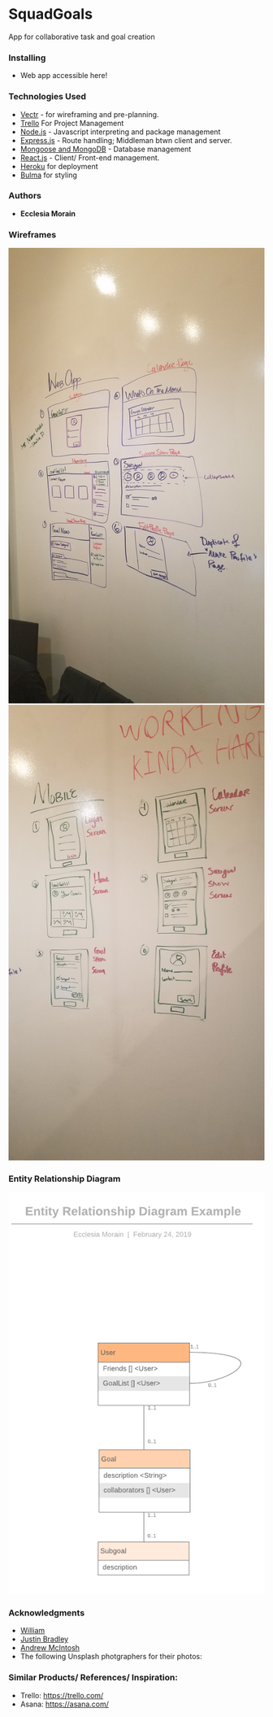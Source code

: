 # SquadGoals
App for collaborative task and goal creation


### Installing
 - Web app accessible here! 

### Technologies Used
- [Vectr](http://vectr.com) - for wireframing and pre-planning.
- [Trello](https://trello.com/b/4UXOAV53/squadgoalsapp) For Project Management
- [Node.js](https://nodejs.org/en/) - Javascript interpreting and package management
- [Express.js](https://expressjs.com/) - Route handling; Middleman btwn client and server.
- [Mongoose and MongoDB](https://mongoosejs.com/) - Database management
- [React.js](https://reactjs.org/) - Client/ Front-end management.
- [Heroku](http://heroku.com) for deployment
- [Bulma](https://bulma.io/) for styling 


### Authors

* **Ecclesia Morain** 

### Wireframes

![Web](images/wireframe2.jpg)
![Mobile](images/wireframe3.jpg)


### Entity Relationship Diagram 
![ERD](images/ERD.png)


### Acknowledgments
* [William](https://github.com/wsnjie)
* [Justin Bradley](https://github.com/JustinBradley9)
* [Andrew McIntosh](https://github.com/andrewbmcintosh)
* The following Unsplash photgraphers for their photos: 


### Similar Products/ References/ Inspiration: 
- Trello: https://trello.com/
- Asana: https://asana.com/
